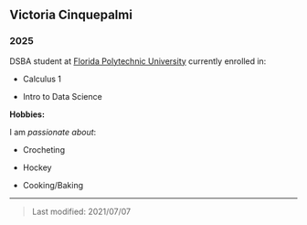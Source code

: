 ## Victoria Cinquepalmi

### 2025 

DSBA student at [Florida Polytechnic University](https://www.floridapoly.edu) currently enrolled in: 

- Calculus 1 

- Intro to Data Science

**Hobbies:**

I am _passionate about_: 

- Crocheting 

- Hockey

- Cooking/Baking

***

> Last modified: 2021/07/07